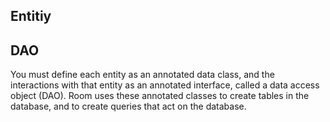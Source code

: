 

## Entitiy


## DAO
You must define each entity as an annotated data class, and the interactions with that entity as an annotated interface, called a data access object (DAO).
Room uses these annotated classes to create tables in the database, and to create queries that act on the database.